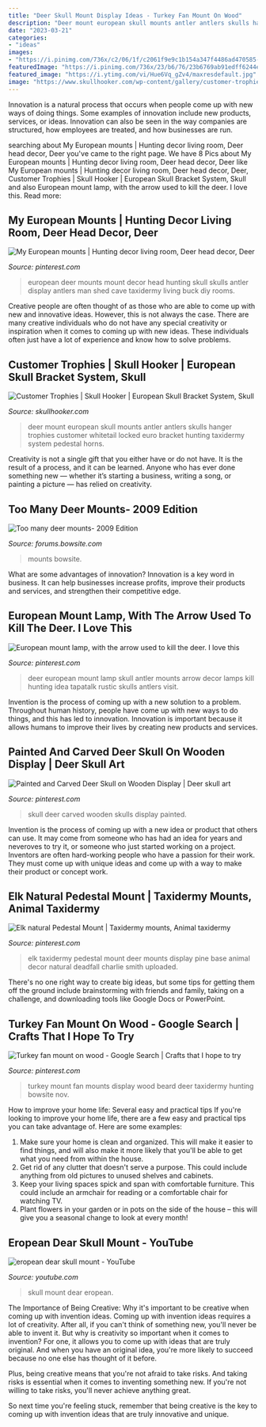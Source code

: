```yaml
---
title: "Deer Skull Mount Display Ideas - Turkey Fan Mount On Wood"
description: "Deer mount european skull mounts antler antlers skulls hanger trophies customer whitetail locked euro bracket hunting taxidermy system pedestal horns"
date: "2023-03-21"
categories:
- "ideas"
images:
- "https://i.pinimg.com/736x/c2/06/1f/c2061f9e9c1b154a347f4486ad470585--european-mount-deer.jpg"
featuredImage: "https://i.pinimg.com/736x/23/b6/76/23b6769ab91edff6244eda1eb9484a6c.jpg"
featured_image: "https://i.ytimg.com/vi/Hue6Vq_gZv4/maxresdefault.jpg"
image: "https://www.skullhooker.com/wp-content/gallery/customer-trophies/locked-up.jpeg"
---
```



Innovation is a natural process that occurs when people come up with new ways of doing things. Some examples of innovation include new products, services, or ideas. Innovation can also be seen in the way companies are structured, how employees are treated, and how businesses are run.

	

		
searching about My European mounts | Hunting decor living room, Deer head decor, Deer you've came to the right page. We have 8 Pics about My European mounts | Hunting decor living room, Deer head decor, Deer like My European mounts | Hunting decor living room, Deer head decor, Deer, Customer Trophies | Skull Hooker | European Skull Bracket System, Skull and also European mount lamp, with the arrow used to kill the deer. I love this. Read more:
		
    
## My European Mounts | Hunting Decor Living Room, Deer Head Decor, Deer

<img loading=lazy src="https://i.pinimg.com/736x/c2/06/1f/c2061f9e9c1b154a347f4486ad470585--european-mount-deer.jpg" onerror="this.onerror=null;this.src='https://tse4.mm.bing.net/th?id=OIP.c8DBXRS3S6Xz9J2ilZBk2AHaJ3&amp;pid=15.1';" alt="My European mounts | Hunting decor living room, Deer head decor, Deer">

_Source: pinterest.com_

>european deer mounts mount decor head hunting skull skulls antler display antlers man shed cave taxidermy living buck diy rooms. 

	

Creative people are often thought of as those who are able to come up with new and innovative ideas. However, this is not always the case. There are many creative individuals who do not have any special creativity or inspiration when it comes to coming up with new ideas. These individuals often just have a lot of experience and know how to solve problems.

    
## Customer Trophies | Skull Hooker | European Skull Bracket System, Skull

<img loading=lazy src="https://www.skullhooker.com/wp-content/gallery/customer-trophies/locked-up.jpeg" onerror="this.onerror=null;this.src='https://tse1.mm.bing.net/th?id=OIP.frtkZv4eEVrUgg4NmUKvyQAAAA&amp;pid=15.1';" alt="Customer Trophies | Skull Hooker | European Skull Bracket System, Skull">

_Source: skullhooker.com_

>deer mount european skull mounts antler antlers skulls hanger trophies customer whitetail locked euro bracket hunting taxidermy system pedestal horns. 

	

Creativity is not a single gift that you either have or do not have. It is the result of a process, and it can be learned. Anyone who has ever done something new — whether it’s starting a business, writing a song, or painting a picture — has relied on creativity.

    
## Too Many Deer Mounts- 2009 Edition

<img loading=lazy src="http://forums.bowsite.com/TF/pics/00small46773530.JPG" onerror="this.onerror=null;this.src='https://tse2.mm.bing.net/th?id=OIP.mySuEBzQM8CKVkjGL_cGWwHaJ3&amp;pid=15.1';" alt="Too many deer mounts- 2009 Edition">

_Source: forums.bowsite.com_

>mounts bowsite. 

	

What are some advantages of innovation?
Innovation is a key word in business. It can help businesses increase profits, improve their products and services, and strengthen their competitive edge.

    
## European Mount Lamp, With The Arrow Used To Kill The Deer. I Love This

<img loading=lazy src="https://i.pinimg.com/736x/63/58/fe/6358feae87eb98545c379bac20283a60.jpg" onerror="this.onerror=null;this.src='https://tse1.mm.bing.net/th?id=OIP.53VJDC_--SUbwIaY4WaV3AHaJ3&amp;pid=15.1';" alt="European mount lamp, with the arrow used to kill the deer. I love this">

_Source: pinterest.com_

>deer european mount lamp skull antler mounts arrow decor lamps kill hunting idea tapatalk rustic skulls antlers visit. 

	

Invention is the process of coming up with a new solution to a problem. Throughout human history, people have come up with new ways to do things, and this has led to innovation. Innovation is important because it allows humans to improve their lives by creating new products and services.

    
## Painted And Carved Deer Skull On Wooden Display | Deer Skull Art

<img loading=lazy src="https://i.pinimg.com/736x/23/b6/76/23b6769ab91edff6244eda1eb9484a6c.jpg" onerror="this.onerror=null;this.src='https://tse2.mm.bing.net/th?id=OIP.EJl9gAmOV8WxdLZsukzisQHaJ4&amp;pid=15.1';" alt="Painted and Carved Deer Skull on Wooden Display | Deer skull art">

_Source: pinterest.com_

>skull deer carved wooden skulls display painted. 

	

Invention is the process of coming up with a new idea or product that others can use. It may come from someone who has had an idea for years and neveroves to try it, or someone who just started working on a project. Inventors are often hard-working people who have a passion for their work. They must come up with unique ideas and come up with a way to make their product or concept work.

    
## Elk Natural Pedestal Mount | Taxidermy Mounts, Animal Taxidermy

<img loading=lazy src="https://i.pinimg.com/736x/0d/3e/bd/0d3ebd876533389e586203bc3285e5d7--taxidermy-elk.jpg" onerror="this.onerror=null;this.src='https://tse3.mm.bing.net/th?id=OIP.ndMjHr1f6gJQwPKeZtusHgHaNK&amp;pid=15.1';" alt="Elk natural Pedestal Mount | Taxidermy mounts, Animal taxidermy">

_Source: pinterest.com_

>elk taxidermy pedestal mount deer mounts display pine base animal decor natural deadfall charlie smith uploaded. 

	

There's no one right way to create big ideas, but some tips for getting them off the ground include brainstorming with friends and family, taking on a challenge, and downloading tools like Google Docs or PowerPoint.

    
## Turkey Fan Mount On Wood - Google Search | Crafts That I Hope To Try

<img loading=lazy src="https://s-media-cache-ak0.pinimg.com/736x/82/e0/1f/82e01f31de52087433d5b63c686d3de9.jpg" onerror="this.onerror=null;this.src='https://tse3.mm.bing.net/th?id=OIP.nFjyuX1Gh3iU_iDn_e1migHaJ3&amp;pid=15.1';" alt="Turkey fan mount on wood - Google Search | Crafts that I hope to try">

_Source: pinterest.com_

>turkey mount fan mounts display wood beard deer taxidermy hunting bowsite nov. 

	

How to improve your home life: Several easy and practical tips
If you're looking to improve your home life, there are a few easy and practical tips you can take advantage of. Here are some examples:
1. Make sure your home is clean and organized. This will make it easier to find things, and will also make it more likely that you'll be able to get what you need from within the house.
2. Get rid of any clutter that doesn't serve a purpose. This could include anything from old pictures to unused shelves and cabinets.
3. Keep your living spaces spick and span with comfortable furniture. This could include an armchair for reading or a comfortable chair for watching TV. 
4. Plant flowers in your garden or in pots on the side of the house – this will give you a seasonal change to look at every month! 

    
## Eropean Dear Skull Mount - YouTube

<img loading=lazy src="https://i.ytimg.com/vi/Hue6Vq_gZv4/maxresdefault.jpg" onerror="this.onerror=null;this.src='https://tse2.mm.bing.net/th?id=OIP.cLAb1ueAe34Z7jLZXcBrzQHaEK&amp;pid=15.1';" alt="eropean dear skull mount - YouTube">

_Source: youtube.com_

>skull mount dear eropean. 

	

The Importance of Being Creative: Why it's important to be creative when coming up with invention ideas.
Coming up with invention ideas requires a lot of creativity. After all, if you can't think of something new, you'll never be able to invent it.
But why is creativity so important when it comes to invention? For one, it allows you to come up with ideas that are truly original. And when you have an original idea, you're more likely to succeed because no one else has thought of it before.

Plus, being creative means that you're not afraid to take risks. And taking risks is essential when it comes to inventing something new. If you're not willing to take risks, you'll never achieve anything great.

So next time you're feeling stuck, remember that being creative is the key to coming up with invention ideas that are truly innovative and unique.

